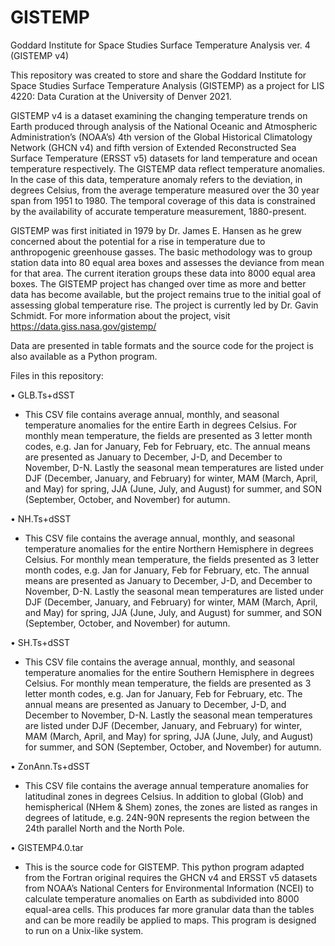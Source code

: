 # GISTEMP

Goddard Institute for Space Studies Surface Temperature Analysis ver. 4 (GISTEMP v4)

This repository was created to store and share the Goddard Institute for Space Studies Surface Temperature Analysis (GISTEMP) as a project for LIS 4220: Data Curation at the University of Denver 2021.

GISTEMP v4 is a dataset examining the changing temperature trends on Earth produced through analysis of the National Oceanic and Atmospheric Administration’s (NOAA’s) 4th version of the Global Historical Climatology Network (GHCN v4) and fifth version of Extended Reconstructed Sea Surface Temperature (ERSST v5) datasets for land temperature and ocean temperature respectively. The GISTEMP data reflect temperature anomalies. In the case of this data, temperature anomaly refers to the deviation, in degrees Celsius, from the average temperature measured over the 30 year span from 1951 to 1980. The temporal coverage of this data is constrained by the availability of accurate temperature measurement, 1880-present. 

GISTEMP was first initiated in 1979 by Dr. James E. Hansen as he grew concerned about the potential for a rise in temperature due to anthropogenic greenhouse gasses. The basic methodology was to group station data into 80 equal area boxes and assesses the deviance from mean for that area. The current iteration groups these data into 8000 equal area boxes. The GISTEMP project has changed over time as more and better data has become available, but the project remains true to the initial goal of assessing global temperature rise. The project is currently led by Dr. Gavin Schmidt. For more information about the project, visit https://data.giss.nasa.gov/gistemp/ 

Data are presented in table formats and the source code for the project is also available as a Python program.

Files in this repository:

•	GLB.Ts+dSST
  *	This CSV file contains average annual, monthly, and seasonal temperature anomalies for the entire Earth in degrees Celsius. For monthly mean temperature, the fields are  presented as 3 letter month codes, e.g. Jan for January, Feb for February, etc. The annual means are presented as January to December, J-D, and December to November, D-N. Lastly the seasonal mean temperatures are listed under DJF (December, January, and February) for winter, MAM (March, April, and May) for spring, JJA (June, July, and August) for summer, and SON (September, October, and November) for autumn. 

•	NH.Ts+dSST
  *	This CSV file contains the average annual, monthly, and seasonal temperature anomalies for the entire Northern Hemisphere in degrees Celsius. For monthly mean temperature, the fields presented as 3 letter month codes, e.g. Jan for January, Feb for February, etc. The annual means are presented as January to December, J-D, and December to November, D-N. Lastly the seasonal mean temperatures are listed under DJF (December, January, and February) for winter, MAM (March, April, and May) for spring, JJA (June, July, and August) for summer, and SON (September, October, and November) for autumn. 
 
•	SH.Ts+dSST
  *	This CSV file contains the average annual, monthly, and seasonal temperature anomalies for the entire Southern Hemisphere in degrees Celsius. For monthly mean temperature, the fields are presented as 3 letter month codes, e.g. Jan for January, Feb for February, etc. The annual means are presented as January to December, J-D, and December to November, D-N. Lastly the seasonal mean temperatures are listed under DJF (December, January, and February) for winter, MAM (March, April, and May) for spring, JJA (June, July, and August) for summer, and SON (September, October, and November) for autumn. 
  
•	ZonAnn.Ts+dSST
  *	This CSV file contains the average annual temperature anomalies for latitudinal zones in degrees Celsius. In addition to global (Glob) and hemispherical (NHem & Shem) zones, the zones are listed as ranges in degrees of latitude, e.g. 24N-90N represents the region between the 24th parallel North and the North Pole. 
  
•	GISTEMP4.0.tar
 *	This is the source code for GISTEMP. This python program adapted from the Fortran original requires the GHCN v4 and ERSST v5 datasets from NOAA’s National Centers for Environmental Information (NCEI) to calculate temperature anomalies on Earth as subdivided into 8000 equal-area cells. This produces far more granular data than the tables and can be more readily be applied to maps. This program is designed to run on a Unix-like system. 

